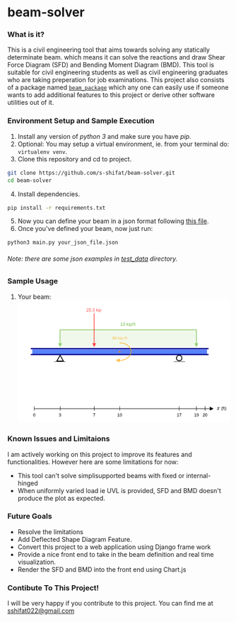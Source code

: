# beam-solver

### What is it?

This is a civil engineering tool that aims towards solving any statically determinate beam. which means it can solve the reactions and draw Shear Force Diagram (SFD) and Bending Moment Diagram (BMD). This tool is suitable for civil engineering students as well as civil engineering graduates who are taking preperation for job examinations. This project also consists of a package named [`beam_package`](./beam_package) which any one can easily use if someone wants to add additional features to this project or derive other software utilities out of it.

### Environment Setup and Sample Execution

  1. Install any version of *python 3* and make sure you have *pip*.
  2. Optional: You may setup a virtual environment, ie. from your terminal do: `virtualenv venv`.
  3. Clone this repository and cd to project.
  
  ```bash
  git clone https://github.com/s-shifat/beam-solver.git
  cd beam-solver
  ```
  4. Install dependencies.
  
  ```bash
  pip install -r requirements.txt
  ```
  5. Now you can define your beam in a json format following [this file](https://github.com/s-shifat/beam-solver/blob/main/json_structure.jpg).
  6. Once you've defined your beam, now just run:
  ```bash
  python3 main.py your_json_file.json
  ```
  ###### Note: there are some json examples in [test_data](./test_data) directory.
  
### Sample Usage
  1. Your beam: ![your_beam](./doc/img/your_beam.png)
  
### Known Issues and Limitaions
  
I am actively working on this project to improve its features and functionalities.
However here are some limitations for now:
  * This tool can't solve simplisupported beams with fixed or internal-hinged
  * When uniformly varied load ie UVL is provided, SFD and BMD doesn't produce the plot as expected.


### Future Goals
  * Resolve the limitations
  * Add Deflected Shape Diagram Feature.
  * Convert this project to a web application using Django frame work
  * Provide a nice front end to take in the beam definition and real time visualization.
  * Render the SFD and BMD into the front end using Chart.js

### Contibute To This Project!

I will be very happy if you contribute to this project.
You can find me at [sshifat022@gmail.com](mailto:sshifat022@gmail.com)
    
  
  
